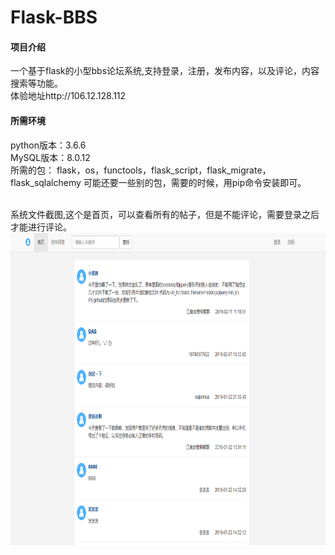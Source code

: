 # Flask-BBS
#### 项目介绍

一个基于flask的小型bbs论坛系统,支持登录，注册，发布内容，以及评论，内容搜索等功能。
<br>体验地址http://106.12.128.112
#### 所需环境
python版本：3.6.6  
MySQL版本：8.0.12  
所需的包：  flask，os，functools，flask_script，flask_migrate，flask_sqlalchemy
可能还要一些别的包，需要的时候，用pip命令安装即可。

<br>系统文件截图,这个是首页，可以查看所有的帖子，但是不能评论，需要登录之后才能进行评论。
<img src ="https://github.com/ArvinLimeng/Flask-BBS/blob/master/bbs.png" height="500px">
